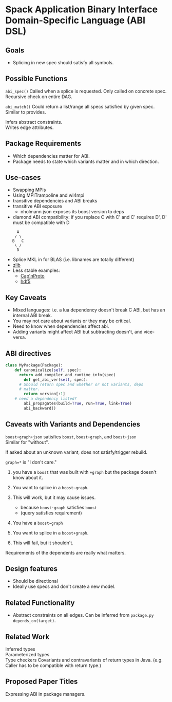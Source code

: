 # Spack Application Binary Interface Domain-Specific Language (ABI DSL)

## Goals

- Splicing in new spec should satisfy all symbols.

## Possible Functions

`abi_spec()` Called when a splice is requested. Only called on concrete spec. Recursive check on entire DAG.

`abi_match()` Could return a list/range all specs satisfied by given spec. Similar to provides.

Infers abstract constraints.  
Writes edge attributes.

## Package Requirements

- Which dependencies matter for ABI.
- Package needs to state which variants matter and in which direction.

## Use-cases

- Swapping MPIs
- Using MPITrampoline and wi4mpi
- transitive dependencies and ABI breaks
- transitive ABI exposure
  - nholmann json exposes its boost version to deps
- diamond ABI compatibility: if you replace C with C' and C' requires D', D'
must be compatible with D
```
     A
    / \
   B   C
    \ /
     D
```
- Splice MKL in for BLAS (i.e. libnames are totally different)
- [zlib](https://abi-laboratory.pro/?view=timeline&l=zlib)
- Less stable examples:
  - [Cap'nProto](https://abi-laboratory.pro/index.php?view=timeline&l=capnproto)
  - [hdf5](https://abi-laboratory.pro/index.php?view=timeline&l=hdf5)

## Key Caveats

- Mixed languages: i.e. a lua dependency doesn't break C ABI, but has an internal ABI break.
- You may not care about variants or they may be critical.
- Need to know when dependencies affect abi.
- Adding variants might affect ABI but subtracting doesn't, and vice-versa.

## ABI directives

```python
class MyPackage(Package):
    def canonicalize(self, spec):
      return add_compiler_and_runtime_info(spec)
		def get_abi_ver(self, spec):
      # Should return spec and whether or not variants, deps
      # matter.
    	return version[:1]
    # need a dependency listed?
		abi_propagates(build=True, run=True, link=True)
		abi_backward()
```

## Caveats with Variants and Dependencies

`boost+graph+json` satisfies `boost`, `boost+graph`, and `boost+json`  
Similar for "without".

If asked about an unknown variant, does not satisfy/trigger rebuild.

`graph=*` is "I don't care."

1. you have a `boost` that was built with `+graph` but the package doesn't know about it.
2. You want to splice in a `boost~graph`.
3. This will work, but it may cause issues.
    - because `boost~graph` satisfies `boost`
    - (query satisfies requirement)

1. You have a `boost~graph`
2. You want to splice in a `boost+graph`.
3. This will fail, but it shouldn't.

Requirements of the dependents are really what matters.

## Design features

- Should be directional
- Ideally use specs and don't create a new model.

## Related Functionality

- Abstract constraints on all edges. Can be inferred from `package.py` `depends_on(target)`.

## Related Work

Inferred types  
Parameterized types  
Type checkers
Covariants and contravariants of return types in Java. (e.g. Caller has to be compatible with return type.)

## Proposed Paper Titles

Expressing ABI in package managers.  

